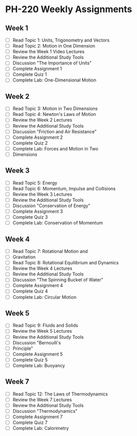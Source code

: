 # PH-220 Weekly Assignments

## Week 1

- [ ] Read Topic 1: Units, Trigonometry and Vectors
- [ ] Read Topic 2: Motion in One Dimension
- [ ] Review the Week 1 Video Lectures
- [ ] Review the Additional Study Tools
- [ ] Discussion "The Importance of Units"
- [ ] Complete Assignment 1
- [ ] Complete Quiz 1
- [ ] Complete Lab: One-Dimensional Motion

## Week 2

- [ ] Read Topic 3: Motion in Two Dimensions
- [ ] Read Topic 4: Newton's Laws of Motion
- [ ] Review the Week 2 Lectures
- [ ] Review the Additional Study Tools
- [ ] Discussion "Friction and Air Resistance"
- [ ] Complete Assignment 2
- [ ] Complete Quiz 2
- [ ] Complete Lab: Forces and Motion in Two
- [ ] Dimensions

## Week 3

- [ ] Read Topic 5: Energy
- [ ] Read Topic 6: Momentum, Impulse and Collisions
- [ ] Review the Week 3 Lectures
- [ ] Review the Additional Study Tools
- [ ] Discussion "Conservation of Energy"
- [ ] Complete Assignment 3
- [ ] Complete Quiz 3
- [ ] Complete Lab: Conservation of Momentum

## Week 4

- [ ] Read Topic 7: Rotational Motion and
- [ ] Gravitation
- [ ] Read Topic 8: Rotational Equilibrium and Dynamics
- [ ] Review the Week 4 Lectures
- [ ] Review the Additional Study Tools
- [ ] Discussion "The Spinning Bucket of Water"
- [ ] Complete Assignment 4
- [ ] Complete Quiz 4
- [ ] Complete Lab: Circular Motion

## Week 5

- [ ] Read Topic 9: Fluids and Solids
- [ ] Review the Week 5 Lectures
- [ ] Review the Additional Study Tools
- [ ] Discussion "Bernoulli's
- [ ] Principle"
- [ ] Complete Assignment 5
- [ ] Complete Quiz 5
- [ ] Complete Lab: Buoyancy

## Week 7

- [ ] Read Topic 12: The Laws of Thermodynamics
- [ ] Review the Week 7 Lectures
- [ ] Review the Additional Study Tools
- [ ] Discussion "Thermodynamics"
- [ ] Complete Assignment 7
- [ ] Complete Quiz 7
- [ ] Complete Lab: Calorimetry
